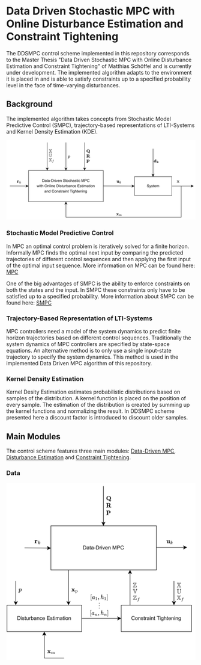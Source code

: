 # Data Driven Stochastic MPC with Online Disturbance Estimation and Constraint Tightening

The DDSMPC control scheme implemented in this repository corresponds to the Master Thesis "Data Driven Stochastic MPC with Online Disturbance Estimation and Constraint Tightening" of Matthias Schöffel and is currently under development.
The implemented algorithm adapts to the environment it is placed in and is able to satisfy constraints up to a specified probability level in the face of time-varying disturbances.

## Background

The implemented algorithm takes concepts from Stochastic Model Predictive Control (SMPC), trajectory-based representations of LTI-Systems and Kernel Density Estimation (KDE).

![Alt text](figures_thesis/overview/High_Level_DDSMPC.png?raw=true "Title")

### Stochastic Model Predictive Control
In MPC an optimal control problem is iteratively solved for a finite horizon. Informally MPC finds the optimal next input by comparing the predicted trajectories of different control sequences and then applying the first input of the optimal input sequence. More information on MPC can be found here: [MPC](https://de.wikipedia.org/wiki/Model_Predictive_Control)

One of the big advantages of SMPC is the ability to enforce constraints on both the states and the input. In SMPC these constraints only have to be satisfied up to a specified probability. More information about SMPC can be found here: [SMPC](https://web.stanford.edu/class/ee364b/lectures/stoch_mpc_slides.pdf)

### Trajectory-Based Representation of LTI-Systems
MPC controllers need a model of the system dynamics to predict finite horizon trajectories based on different control sequences. Traditionally the system dynamics of MPC controllers are specified by state-space equations. An alternative method is to only use a single input-state trajectory to specify the system dynamics. This method is used in the implemented Data Driven MPC algorithm of this repository.

### Kernel Density Estimation
Kernel Desity Estimation estimates probabilistic distributions based on samples of the distribution. A kernel function is placed on the position of every sample. The estimation of the distribution is created by summing up the kernel functions and normalizing the result. In DDSMPC scheme presented here a discount factor is introduced to discount older samples.

## Main Modules
The control scheme features three main modules: [Data-Driven MPC](data_driven_mpc/), [Disturbance Estimation](disturbance_estimation/) and [Constraint Tightening](constraint_tightening/).

### Data



![Alt text](figures_thesis/overview/Low_Level_DDSMPC.png?raw=true "Title")

